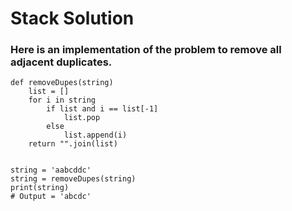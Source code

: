 # Stack Solution
### Here is an implementation of the problem to remove all adjacent duplicates.

```
def removeDupes(string) 
    list = []
    for i in string
        if list and i == list[-1]
            list.pop
        else
            list.append(i)
    return "".join(list)


string = 'aabcddc'
string = removeDupes(string)
print(string)
# Output = 'abcdc'
```